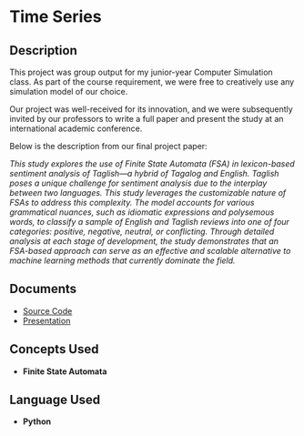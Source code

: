 <h1>Time Series</h1>

<h2>Description</h2>

This project was group output for my junior-year Computer Simulation class. As part of the course requirement, we were free to creatively use any simulation model of our choice.

Our project was well-received for its innovation, and we were subsequently invited by our professors to write a full paper and present the study at an international academic conference.

Below is the description from our final project paper:

<i>
This study explores the use of Finite State Automata (FSA) in lexicon-based sentiment analysis of Taglish—a hybrid of Tagalog and English. Taglish poses a unique challenge for sentiment analysis due to the interplay between two languages. This study leverages the customizable nature of FSAs to address this complexity. The model accounts for various grammatical nuances, such as idiomatic expressions and polysemous words, to classify a sample of English and Taglish reviews into one of four categories: positive, negative, neutral, or conflicting. Through detailed analysis at each stage of development, the study demonstrates that an FSA-based approach can serve as an effective and scalable alternative to machine learning methods that currently dominate the field.
</i>
<br />

<h2>Documents</h2>

- [Source Code](https://github.com/andreazialcita/Tagalog-Sentiment-Analysis/blob/main/Final_Proj_FSA_Model_Ver_1.ipynb)
- [Presentation](https://github.com/andreazialcita/Tagalog-Sentiment-Analysis/blob/main/%5BFINAL%5D%20CSCI%20Final%20Project%20Report%20Sentiment%20Analysis.pdf)

<h2>Concepts Used</h2>

- <b>Finite State Automata</b>  

<h2>Language Used</h2>

- <b>Python</b>

